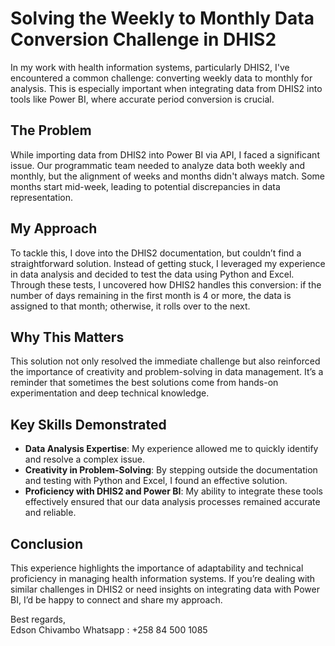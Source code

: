 # Solving the Weekly to Monthly Data Conversion Challenge in DHIS2

In my work with health information systems, particularly DHIS2, I've encountered a common challenge: converting weekly data to monthly for analysis. This is especially important when integrating data from DHIS2 into tools like Power BI, where accurate period conversion is crucial.

## The Problem

While importing data from DHIS2 into Power BI via API, I faced a significant issue. Our programmatic team needed to analyze data both weekly and monthly, but the alignment of weeks and months didn't always match. Some months start mid-week, leading to potential discrepancies in data representation.

## My Approach

To tackle this, I dove into the DHIS2 documentation, but couldn’t find a straightforward solution. Instead of getting stuck, I leveraged my experience in data analysis and decided to test the data using Python and Excel. Through these tests, I uncovered how DHIS2 handles this conversion: if the number of days remaining in the first month is 4 or more, the data is assigned to that month; otherwise, it rolls over to the next.

## Why This Matters

This solution not only resolved the immediate challenge but also reinforced the importance of creativity and problem-solving in data management. It’s a reminder that sometimes the best solutions come from hands-on experimentation and deep technical knowledge.

## Key Skills Demonstrated

- **Data Analysis Expertise**: My experience allowed me to quickly identify and resolve a complex issue.
- **Creativity in Problem-Solving**: By stepping outside the documentation and testing with Python and Excel, I found an effective solution.
- **Proficiency with DHIS2 and Power BI**: My ability to integrate these tools effectively ensured that our data analysis processes remained accurate and reliable.

## Conclusion

This experience highlights the importance of adaptability and technical proficiency in managing health information systems. If you’re dealing with similar challenges in DHIS2 or need insights on integrating data with Power BI, I’d be happy to connect and share my approach.

Best regards,  
Edson Chivambo
Whatsapp : +258 84 500 1085
